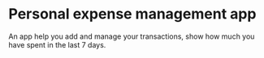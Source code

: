 # Personal expense management app

An app help you add and manage your transactions, show how much you have spent in the last 7 days.


